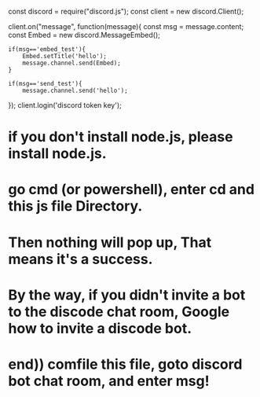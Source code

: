 const discord = require("discord.js");
const client = new discord.Client();

client.on("message", function(message){
    const msg = message.content;
    const Embed = new discord.MessageEmbed();

    if(msg=='embed_test'){
        Embed.setTitle('hello');
        message.channel.send(Embed);
    }
    
    if(msg=='send_test'){
        message.channel.send('hello');
});
client.login('discord token key');

# if you don't install node.js, please install node.js.
# go cmd (or powershell), enter cd and this js file Directory.
# Then nothing will pop up, That means it's a success.
# By the way, if you didn't invite a bot to the discode chat room, Google how to invite a discode bot.
# end)) comfile this file, goto discord bot chat room, and enter msg!
